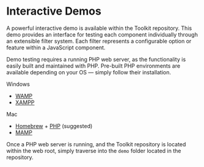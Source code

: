 # Interactive Demos #

A powerful interactive demo is available within the Toolkit repository. This demo provides an interface
for testing each component individually through an extensible filter system.
Each filter represents a configurable option or feature within a JavaScript component.

Demo testing requires a running PHP web server, as the functionality is easily built and maintained with PHP.
Pre-built PHP environments are available depending on your OS &mdash; simply follow their installation.

Windows
* [WAMP](http://www.wampserver.com/en/)
* [XAMPP](http://www.apachefriends.org/index.html)

Mac
* [Homebrew](http://brew.sh/) + [PHP](https://github.com/josegonzalez/homebrew-php) (suggested)
* [MAMP](http://www.mamp.info/en/index.html)

Once a PHP web server is running, and the Toolkit repository is located within the web root,
simply traverse into the `demo` folder located in the repository.